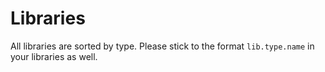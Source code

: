 # Libraries

All libraries are sorted by type. Please stick to the format `lib.type.name` in
your libraries as well.
